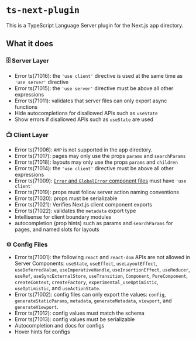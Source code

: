 # `ts-next-plugin`

This is a TypeScript Language Server plugin for the Next.js app directory.

## What it does

### 🗄️ Server Layer

- Error ts(71016): the `'use client'` directive is used at the same time as `'use server'` directive
- Error ts(71015): the `'use server'` directive must be above all other expressions
- Error ts(71011): validates that server files can only export async functions
- Hide autocompletions for disallowed APIs such as `useState`
- Show errors if disallowed APIs such as `useState` are used

### 📺 Client Layer

- Error ts(71006): `AMP` is not supported in the app directory.
- Error ts(71017): pages may only use the props `params` and `searchParams`
- Error ts(71018): layouts may only use the props `params` and `children`
- Error ts(71014): the `'use client'` directive must be above all other expressions
- Error ts(71009): [`Error` and `GlobalError` component files](https://nextjs.org/docs/app/api-reference/file-conventions/error) must have `'use client'`
- Error ts(71019): props must follow server action naming conventions
- Error ts(71020): props must be serializable
- Error ts(71021): Verifies Next.js client component exports
- Error ts(71022): validates the `metadata` export type
- Intellisense for client boundary modules
- autocompletion (prop hints) such as params and `searchParams` for pages, and named slots for layouts

### ⚙️ Config Files

- Error ts(71001): the following `react` and `react-dom` APIs are not allowed in Server Components: `useState`, `useEffect`, `useLayoutEffect`, `useDeferredValue`, `useImperativeHandle`, `useInsertionEffect`, `useReducer`, `useRef`, `useSyncExternalStore`, `useTransition`, `Component`, `PureComponent`, `createContext`, `createFactory`, `experimental_useOptimistic`, `useOptimistic`, and `useActionState`.
- Error ts(71002): config files can only export the values: `config`, `generateStaticParams`, `metadata`, `generateMetadata`, `viewport`, and `generateViewport`.
- Error ts(71012): config values must match the schema
- Error ts(71013): config values must be serializable
- Autocompletion and docs for configs
- Hover hints for configs
